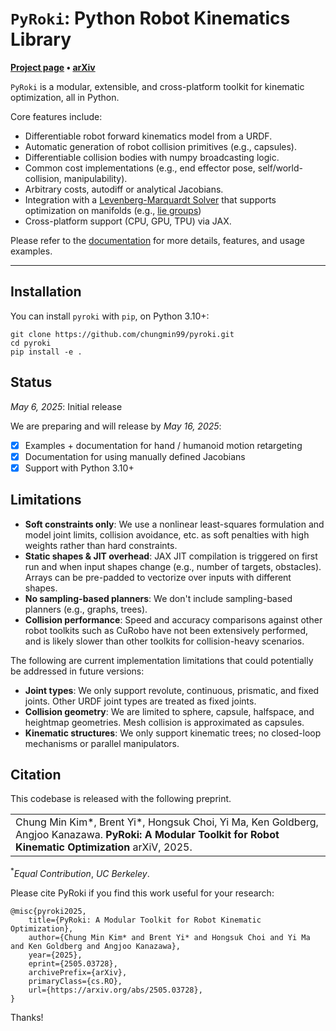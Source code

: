 # `PyRoki`: Python Robot Kinematics Library

**[Project page](https://pyroki-toolkit.github.io/) &bull;
[arXiv](https://arxiv.org/abs/2505.03728)**

`PyRoki` is a modular, extensible, and cross-platform toolkit for kinematic optimization, all in Python.

Core features include:

- Differentiable robot forward kinematics model from a URDF.
- Automatic generation of robot collision primitives (e.g., capsules).
- Differentiable collision bodies with numpy broadcasting logic.
- Common cost implementations (e.g., end effector pose, self/world-collision, manipulability).
- Arbitrary costs, autodiff or analytical Jacobians.
- Integration with a [Levenberg-Marquardt Solver](https://github.com/brentyi/jaxls) that supports optimization on manifolds (e.g., [lie groups](https://github.com/brentyi/jaxlie))
- Cross-platform support (CPU, GPU, TPU) via JAX.

Please refer to the [documentation](https://chungmin99.github.io/pyroki/) for more details, features, and usage examples.

---

## Installation

You can install `pyroki` with `pip`, on Python 3.10+:

```
git clone https://github.com/chungmin99/pyroki.git
cd pyroki
pip install -e .
```

## Status

_May 6, 2025_: Initial release

We are preparing and will release by _May 16, 2025_:

- [x] Examples + documentation for hand / humanoid motion retargeting
- [x] Documentation for using manually defined Jacobians
- [x] Support with Python 3.10+

## Limitations

- **Soft constraints only**: We use a nonlinear least-squares formulation and model joint limits, collision avoidance, etc. as soft penalties with high weights rather than hard constraints.
- **Static shapes & JIT overhead**: JAX JIT compilation is triggered on first run and when input shapes change (e.g., number of targets, obstacles). Arrays can be pre-padded to vectorize over inputs with different shapes.
- **No sampling-based planners**: We don't include sampling-based planners (e.g., graphs, trees).
- **Collision performance**: Speed and accuracy comparisons against other robot toolkits such as CuRobo have not been extensively performed, and is likely slower than other toolkits for collision-heavy scenarios.

The following are current implementation limitations that could potentially be addressed in future versions:

- **Joint types**: We only support revolute, continuous, prismatic, and fixed joints. Other URDF joint types are treated as fixed joints.
- **Collision geometry**: We are limited to sphere, capsule, halfspace, and heightmap geometries. Mesh collision is approximated as capsules.
- **Kinematic structures**: We only support kinematic trees; no closed-loop mechanisms or parallel manipulators.

## Citation

This codebase is released with the following preprint.

<table><tr><td>
    Chung Min Kim*, Brent Yi*, Hongsuk Choi, Yi Ma, Ken Goldberg, Angjoo Kanazawa.
    <strong>PyRoki: A Modular Toolkit for Robot Kinematic Optimization</strong>
    arXiV, 2025.
</td></tr>
</table>

<sup>\*</sup><em>Equal Contribution</em>, <em>UC Berkeley</em>.

Please cite PyRoki if you find this work useful for your research:

```
@misc{pyroki2025,
    title={PyRoki: A Modular Toolkit for Robot Kinematic Optimization},
    author={Chung Min Kim* and Brent Yi* and Hongsuk Choi and Yi Ma and Ken Goldberg and Angjoo Kanazawa},
    year={2025},
    eprint={2505.03728},
    archivePrefix={arXiv},
    primaryClass={cs.RO},
    url={https://arxiv.org/abs/2505.03728},
}
```

Thanks!
